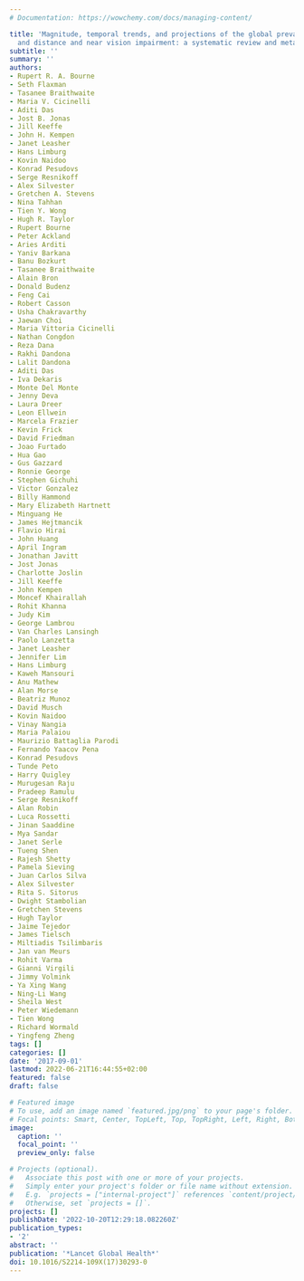 ```yaml
---
# Documentation: https://wowchemy.com/docs/managing-content/

title: 'Magnitude, temporal trends, and projections of the global prevalence of blindness
  and distance and near vision impairment: a systematic review and meta-analysis'
subtitle: ''
summary: ''
authors:
- Rupert R. A. Bourne
- Seth Flaxman
- Tasanee Braithwaite
- Maria V. Cicinelli
- Aditi Das
- Jost B. Jonas
- Jill Keeffe
- John H. Kempen
- Janet Leasher
- Hans Limburg
- Kovin Naidoo
- Konrad Pesudovs
- Serge Resnikoff
- Alex Silvester
- Gretchen A. Stevens
- Nina Tahhan
- Tien Y. Wong
- Hugh R. Taylor
- Rupert Bourne
- Peter Ackland
- Aries Arditi
- Yaniv Barkana
- Banu Bozkurt
- Tasanee Braithwaite
- Alain Bron
- Donald Budenz
- Feng Cai
- Robert Casson
- Usha Chakravarthy
- Jaewan Choi
- Maria Vittoria Cicinelli
- Nathan Congdon
- Reza Dana
- Rakhi Dandona
- Lalit Dandona
- Aditi Das
- Iva Dekaris
- Monte Del Monte
- Jenny Deva
- Laura Dreer
- Leon Ellwein
- Marcela Frazier
- Kevin Frick
- David Friedman
- Joao Furtado
- Hua Gao
- Gus Gazzard
- Ronnie George
- Stephen Gichuhi
- Victor Gonzalez
- Billy Hammond
- Mary Elizabeth Hartnett
- Minguang He
- James Hejtmancik
- Flavio Hirai
- John Huang
- April Ingram
- Jonathan Javitt
- Jost Jonas
- Charlotte Joslin
- Jill Keeffe
- John Kempen
- Moncef Khairallah
- Rohit Khanna
- Judy Kim
- George Lambrou
- Van Charles Lansingh
- Paolo Lanzetta
- Janet Leasher
- Jennifer Lim
- Hans Limburg
- Kaweh Mansouri
- Anu Mathew
- Alan Morse
- Beatriz Munoz
- David Musch
- Kovin Naidoo
- Vinay Nangia
- Maria Palaiou
- Maurizio Battaglia Parodi
- Fernando Yaacov Pena
- Konrad Pesudovs
- Tunde Peto
- Harry Quigley
- Murugesan Raju
- Pradeep Ramulu
- Serge Resnikoff
- Alan Robin
- Luca Rossetti
- Jinan Saaddine
- Mya Sandar
- Janet Serle
- Tueng Shen
- Rajesh Shetty
- Pamela Sieving
- Juan Carlos Silva
- Alex Silvester
- Rita S. Sitorus
- Dwight Stambolian
- Gretchen Stevens
- Hugh Taylor
- Jaime Tejedor
- James Tielsch
- Miltiadis Tsilimbaris
- Jan van Meurs
- Rohit Varma
- Gianni Virgili
- Jimmy Volmink
- Ya Xing Wang
- Ning-Li Wang
- Sheila West
- Peter Wiedemann
- Tien Wong
- Richard Wormald
- Yingfeng Zheng
tags: []
categories: []
date: '2017-09-01'
lastmod: 2022-06-21T16:44:55+02:00
featured: false
draft: false

# Featured image
# To use, add an image named `featured.jpg/png` to your page's folder.
# Focal points: Smart, Center, TopLeft, Top, TopRight, Left, Right, BottomLeft, Bottom, BottomRight.
image:
  caption: ''
  focal_point: ''
  preview_only: false

# Projects (optional).
#   Associate this post with one or more of your projects.
#   Simply enter your project's folder or file name without extension.
#   E.g. `projects = ["internal-project"]` references `content/project/deep-learning/index.md`.
#   Otherwise, set `projects = []`.
projects: []
publishDate: '2022-10-20T12:29:18.082260Z'
publication_types:
- '2'
abstract: ''
publication: '*Lancet Global Health*'
doi: 10.1016/S2214-109X(17)30293-0
---
```

